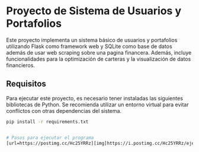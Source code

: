 # Proyecto de Sistema de Usuarios y Portafolios

Este proyecto implementa un sistema básico de usuarios y portafolios utilizando Flask como framework web y SQLite como base de datos además de usar web scraping sobre una pagina financera. Además, incluye funcionalidades para la optimización de carteras y la visualización de datos financieros.


## Requisitos

Para ejecutar este proyecto, es necesario tener instaladas las siguientes bibliotecas de Python. Se recomienda utilizar un entorno virtual para evitar conflictos con otras dependencias del sistema.

```bash
pip install -r requirements.txt


# Pasos para ejecutar el programa
[url=https://postimg.cc/Hc25YRRz][img]https://i.postimg.cc/Hc25YRRz/ejecuci-n-de-ana-lis.png[/img][/url] [url=https://postimg.cc/bSwnsLjh][img]https://i.postimg.cc/bSwnsLjh/g1.png[/img][/url]

